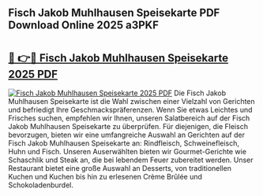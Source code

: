 ## Fisch Jakob Muhlhausen Speisekarte PDF Download Online 2025 a3PKF

# <h2><a href="http://gc9atb.nevu.top/?p=Fisch+Jakob+Muhlhausen+Speisekarte">🔗 👉🔴 Fisch Jakob Muhlhausen Speisekarte 2025 PDF</a></h2>

[![Fisch Jakob Muhlhausen Speisekarte 2025 PDF](https://i.imgur.com/dBaPXMq.png)](http://gc9atb.nevu.top/?p=Fisch+Jakob+Muhlhausen+Speisekarte)
Die Fisch Jakob Muhlhausen Speisekarte ist die Wahl zwischen einer Vielzahl von Gerichten und befriedigt Ihre Geschmackspräferenzen. Wenn Sie etwas Leichtes und Frisches suchen, empfehlen wir Ihnen, unseren Salatbereich auf der Fisch Jakob Muhlhausen Speisekarte zu überprüfen. Für diejenigen, die Fleisch bevorzugen, bieten wir eine umfangreiche Auswahl an Gerichten auf der Fisch Jakob Muhlhausen Speisekarte an: Rindfleisch, Schweinefleisch, Huhn und Fisch. Unseren Auserwählten bieten wir Gourmet-Gerichte wie Schaschlik und Steak an, die bei lebendem Feuer zubereitet werden. Unser Restaurant bietet eine große Auswahl an Desserts, von traditionellen Kuchen und Kuchen bis hin zu erlesenen Crème Brûlée und Schokoladenburdel.
